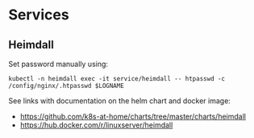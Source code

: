 # Services

## Heimdall

Set password manually using:
```
kubectl -n heimdall exec -it service/heimdall -- htpasswd -c /config/nginx/.htpasswd $LOGNAME
```

See links with documentation on the helm chart and docker image:
* https://github.com/k8s-at-home/charts/tree/master/charts/heimdall
* https://hub.docker.com/r/linuxserver/heimdall
